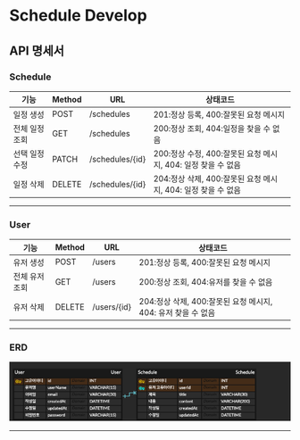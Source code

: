# Schedule Develop

## API 명세서

### Schedule
| 기능       | Method | URL              | 상태코드                                       |
|----------|--------|-----------------|--------------------------------------------|
| 일정 생성    | POST   | /schedules       | 201:정상 등록, 400:잘못된 요청 메시지                  |
| 전체 일정 조회 | GET    | /schedules      | 200:정상 조회, 404:일정을 찾을 수 없음                 |
| 선택 일정 수정 | PATCH  | /schedules/{id} | 200:정상 수정, 400:잘못된 요청 메시지, 404: 일정 찾을 수 없음 |
| 일정 삭제    | DELETE | /schedules/{id}  | 204:정상 삭제, 400:잘못된 요청 메시지, 404: 일정 찾을 수 없음 |

***
### User
| 기능       | Method | URL         | 상태코드                                       |
|----------|-------|-------------|--------------------------------------------|
| 유저 생성    | POST | /users      | 201:정상 등록, 400:잘못된 요청 메시지                  |
| 전체 유저 조회 | GET   | /users      | 200:정상 조회, 404:유저를 찾을 수 없음                 |
| 유저 삭제    | DELETE | /users/{id} | 204:정상 삭제, 400:잘못된 요청 메시지, 404: 유저 찾을 수 없음 |

***
### ERD
![Alt text](/schedule_develop.png)
***